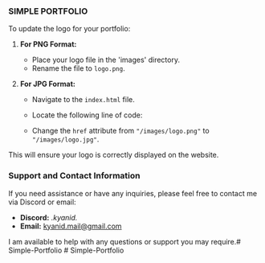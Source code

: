 ### SIMPLE PORTFOLIO

To update the logo for your portfolio:

1. **For PNG Format:**
   - Place your logo file in the 'images' directory.
   - Rename the file to `logo.png`.

2. **For JPG Format:**
   - Navigate to the `index.html` file.
   - Locate the following line of code:

     <link rel="icon" href="/images/logo.png" type="image/x-icon">

   - Change the `href` attribute from `"/images/logo.png"` to `"/images/logo.jpg"`.

This will ensure your logo is correctly displayed on the website.

### Support and Contact Information

If you need assistance or have any inquiries, please feel free to contact me via Discord or email:

- **Discord:** _.kyanid._
- **Email:** [kyanid.mail@gmail.com](mailto:kyanid.mail@gmail.com)

I am available to help with any questions or support you may require.#   S i m p l e - P o r t f o l i o  
 #   S i m p l e - P o r t f o l i o  
 